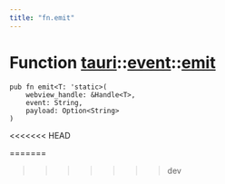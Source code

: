 ```yaml
---
title: "fn.emit"
---
```


# Function [tauri](/docs/api/rust/tauri/../index.html)::​[event](/docs/api/rust/tauri/index.html)::​[emit](/docs/api/rust/tauri/)

    pub fn emit<T: 'static>(
        webview_handle: &Handle<T>, 
        event: String, 
        payload: Option<String>
    )
<<<<<<< HEAD
      
=======
>>>>>>> dev
